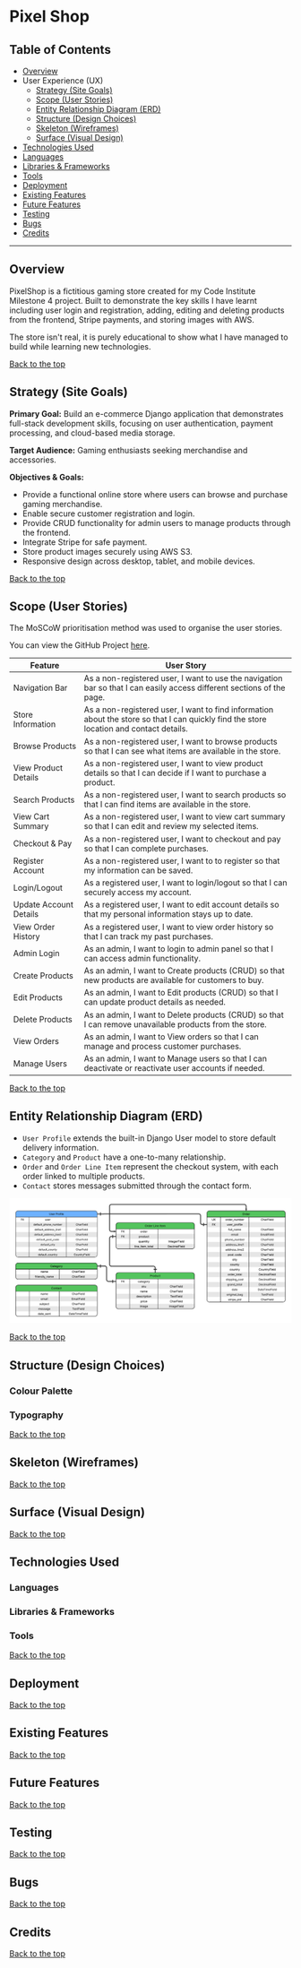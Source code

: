 # Pixel Shop

## Table of Contents

- [Overview](#overview)
- User Experience (UX)
  - [Strategy (Site Goals)](#strategy-site-goals)
  - [Scope (User Stories)](#scope-user-stories)
  - [Entity Relationship Diagram (ERD)](#entity-relationship-diagram-erd)
  - [Structure (Design Choices)](#structure-design-choices)
  - [Skeleton (Wireframes)](#skeleton-wireframes)
  - [Surface (Visual Design)](#surface-visual-design)
- [Technologies Used](#technologies-used)
- [Languages](#languages)
- [Libraries & Frameworks](#libraries--frameworks)
- [Tools](#tools)
- [Deployment](#deployment)
- [Existing Features](#existing-features)
- [Future Features](#future-features)
- [Testing](#testing)
- [Bugs](#bugs)
- [Credits](#credits)

---

## Overview

PixelShop is a fictitious gaming store created for my Code Institute Milestone 4 project. Built to demonstrate the key skills I have learnt including user login and registration, adding, editing and deleting products from the frontend, Stripe payments, and storing images with AWS.

The store isn't real, it is purely educational to show what I have managed to build while learning new technologies.

[Back to the top](#table-of-contents)

## Strategy (Site Goals)

**Primary Goal:** Build an e-commerce Django application that demonstrates full-stack development skills, focusing on user authentication, payment processing, and cloud-based media storage.

**Target Audience:** Gaming enthusiasts seeking merchandise and accessories.

**Objectives & Goals:**

- Provide a functional online store where users can browse and purchase gaming merchandise.
- Enable secure customer registration and login.
- Provide CRUD functionality for admin users to manage products through the frontend.
- Integrate Stripe for safe payment.
- Store product images securely using AWS S3.
- Responsive design across desktop, tablet, and mobile devices.

[Back to the top](#table-of-contents)

## Scope (User Stories)

The MoSCoW prioritisation method was used to organise the user stories.

You can view the GitHub Project [here](https://github.com/users/faelf/projects/5).

| Feature                | User Story                                                                                                                              |
| ---------------------- | --------------------------------------------------------------------------------------------------------------------------------------- |
| Navigation Bar         | As a non-registered user, I want to use the navigation bar so that I can easily access different sections of the page.                  |
| Store Information      | As a non-registered user, I want to find information about the store so that I can quickly find the store location and contact details. |
| Browse Products        | As a non-registered user, I want to browse products so that I can see what items are available in the store.                            |
| View Product Details   | As a non-registered user, I want to view product details so that I can decide if I want to purchase a product.                          |
| Search Products        | As a non-registered user, I want to search products so that I can find items are available in the store.                                |
| View Cart Summary      | As a non-registered user, I want to view cart summary so that I can edit and review my selected items.                                  |
| Checkout & Pay         | As a non-registered user, I want to checkout and pay so that I can complete purchases.                                                  |
| Register Account       | As a non-registered user, I want to to register so that my information can be saved.                                                    |
| Login/Logout           | As a registered user, I want to login/logout so that I can securely access my account.                                                  |
| Update Account Details | As a registered user, I want to edit account details so that my personal information stays up to date.                                  |
| View Order History     | As a registered user, I want to view order history so that I can track my past purchases.                                               |
| Admin Login            | As an admin, I want to login to admin panel so that I can access admin functionality.                                                   |
| Create Products        | As an admin, I want to Create products (CRUD) so that new products are available for customers to buy.                                  |
| Edit Products          | As an admin, I want to Edit products (CRUD) so that I can update product details as needed.                                             |
| Delete Products        | As an admin, I want to Delete products (CRUD) so that I can remove unavailable products from the store.                                 |
| View Orders            | As an admin, I want to View orders so that I can manage and process customer purchases.                                                 |
| Manage Users           | As an admin, I want to Manage users so that I can deactivate or reactivate user accounts if needed.                                     |

[Back to the top](#table-of-contents)

## Entity Relationship Diagram (ERD)

- `User Profile` extends the built-in Django User model to store default delivery information.
- `Category` and `Product` have a one-to-many relationship.
- `Order` and `Order Line Item` represent the checkout system, with each order linked to multiple products.
- `Contact` stores messages submitted through the contact form.

![ERD](readme/erd.png)

[Back to the top](#table-of-contents)

## Structure (Design Choices)

### Colour Palette

### Typography

[Back to the top](#table-of-contents)

## Skeleton (Wireframes)

[Back to the top](#table-of-contents)

## Surface (Visual Design)

[Back to the top](#table-of-contents)

## Technologies Used

### Languages

### Libraries & Frameworks

### Tools

[Back to the top](#table-of-contents)

## Deployment

[Back to the top](#table-of-contents)

## Existing Features

[Back to the top](#table-of-contents)

## Future Features

[Back to the top](#table-of-contents)

## Testing

[Back to the top](#table-of-contents)

## Bugs

[Back to the top](#table-of-contents)

## Credits

[Back to the top](#table-of-contents)
